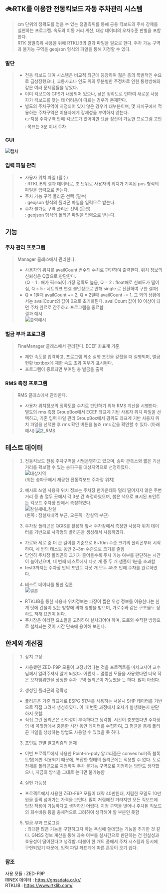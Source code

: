 ## 🚲RTK를 이용한 전동킥보드 자동 주차관리 시스템

> cm 단위의 정확도를 얻을 수 있는 정밀측위를 통해 공용 킥보드의 주차 강제를 실현하는 프로그램. 속도와 이동 거리 계산, 대상 데이터의 오차수준 판별을 포함한다.  
> RTK 정밀측위 사용을 위해 RTKLIB의 결과 파일을 필요로 한다. 주차 가능 구역과 불가능 구역을 geojson 형식의 파일을 통해 지정할 수 있다.
    
    
### 발단
> - 전동 킥보드 대여 시스템은 비교적 최근에 등장하여 젊은 층의 폭발적인 수요로 급성장했으나, 교통사고나 인도 위의 무분별한 주정차로 인한 통행방해와 같은 여러 문제점들을 낳았다.  
> - 이미 킥보드에 GPS가 내장되어 있으나, 낮은 정확도로 인하여 새로운 사용자가 킥보드를 찾는 데 어려움이 따르는 경우가 존재한다.  
> - 별도의 주차구역이 지정되어 있지 않은 경우가 대부분이며, 몇 자치구에서 적용하는 주차구역은 이용자에게 강제성을 부여하지 않는다.  
> 👉지정 주차구역 안에 킥보드가 있어야만 요금 정산이 가능한 프로그램 고안 : 목표는 3분 이내 주차  
  
### GUI
![캡처](https://user-images.githubusercontent.com/92227496/139965810-12273705-1ae9-4e4c-9b3d-7a9860f6d4ee.JPG)

### 입력 파일 관리  
> - 사용자 위치 파일 (필수)  
>   : RTKLIB의 결과 데이터로, 초 단위로 사용자의 위치가 기록된 pos 형식의 파일을 입력으로 받는다.  
> - 주차 가능 구역 폴리곤 선택 (필수)  
>   : geojson 형식의 폴리곤 파일을 입력으로 받는다.  
> - 주차 불가능 구역 폴리곤 선택 (옵션)  
>   : geojson 형식의 폴리곤 파일을 입력으로 받는다.  
  
## 기능
  
### 주차 관리 프로그램 
> Manager 클래스에서 관리한다.
>   - 사용자의 위치를 availCount 변수의 수치로 판단하여 출력한다. 위치 정보의 신뢰성은 Q값으로 판단한다.  
>   (Q = 1 : 해가 픽스되어 가장 정확도 높음, Q = 2 : float해로 신뢰도가 떨어짐, Q = 5 : 네트워크 연결 불안정으로 인해 single 로 전환하여 구한 결과)  
>   - Q = 1일때 availCount += 2, Q = 2일때 availCount -= 1, 그 외의 상황에서는 availCount의 값이 0으로 초기화된다. availCount 값이 10 이상이 되면 주차 완료로 간주하고 프로그램을 종료함.  
> 결과 예시  
    ![출력예시](https://user-images.githubusercontent.com/92227496/139967420-f8102fee-1d8d-49b5-8fa2-b5e47908ac1f.jpg)  
  
### 벌금 부과 프로그램
> FineManager 클래스에서 관리한다. ECEF 좌표계 기준.  
>   - 제한 속도를 입력하고, 프로그램 최소 실행 조건을 갖췄을 때 실행되며, 벌금 현황 textbox에 제한 속도 초과 여부가 표시된다.  
>   - 프로그램이 종료되면 부여된 총 벌금을 출력  
  
### RMS 측정 프로그램
> RMS 클래스에서 관리한다.
>   - 사용자 위치정보의 정확도를 수치로 판단하기 위해 RMS 계산을 시행한다. 별도의 rms 측정 GroupBox에서 ECEF 좌표계 기반 사용자 위치 파일을 선택하고, 기존 입력 파일 관리 GroupBox에서 경위도 좌표계 기반 사용자 위치 파일을 선택한 후 rms 확인 버튼을 눌러 rms 값을 확인할 수 있다. (아래 예시)
  ![2_RMS](https://user-images.githubusercontent.com/92227496/139968861-8e867d61-c52e-4455-8891-3aa205513a68.PNG)  

## 테스트 데이터  
> 1. 전동킥보드 전용 주차구역을 시범운영하고 있으며, 송파 관측소와 짧은 기선거리를 확보할 수 있는 송파구를 대상지역으로 선정하였다.  
> ![대상지역](https://user-images.githubusercontent.com/92227496/139969023-7228b0fd-c7e3-456f-969f-4b59f40e8a3a.png)  
> (위는 송파구에서 제공한 전동킥보드 주차장 위치)
>   
> 2. 예시로 쓰일 사용자 위치 정보는 주차장 한가운데와 멀리 떨어지지 않은 주변 거리 등 총 열두 곳에서 각 3분 간 측정하였으며, 붉은 색으로 표시된 포인트는 킥보드 주차장 안에서 측정하였다.  
> ![잠실새내_잠실](https://user-images.githubusercontent.com/92227496/139969354-08c82a7f-9fc5-4fdb-b66e-4d0d83650ae6.JPG)  
> (왼쪽 : 잠실새내역 부근, 오른쪽 : 잠실역 부근)  
>   
> 3. 주차장 폴리곤은 QGIS를 활용해 앞서 주차장에서 측정한 사용자 위치 데이터를 기반으로 사각형의 폴리곤을 생성해서 사용하였다.  
>   - 가로와 세로 중 더 큰 길이를 기준으로 8~10m 수준 크기의 폴리곤부터 시작하여, 네 번의 테스트 동안 2~3m 수준으로 크기를 줄임  
>   - 당연히 주차장 폴리곤의 크기가 줄어들수록 주차 가능 여부를 판단하는 시간이 늘어났으며, 네 번째 테스트에서 다섯 개 중 두 개 샘플이 1분을 초과함  
>   - test3까지는 주차장 안의 포인트 다섯 개 모두 45초 안에 주차를 완료하였다.  
>     
> 4. 테스트 데이터를 통한 결론    
> ![결론](https://user-images.githubusercontent.com/92227496/139969856-b626944d-f357-4ebe-97ce-427649f09d66.png)  
>   - RTKLIB을 통한 사용자 위치정보는 파장이 짧은 위성 정보를 이용한다는 한계 탓에 건물이 있는 방향에 의해 영향을 받으며, 가로수와 같은 구조물도 정확도 저해 요인이 된다. 
>   - 주차장은 이러한 요소들을 고려하여 설치되어야 하며, 도로와 수직한 방향으로 설치되는 것이 시간 단축에 용이해 보인다.
  
## 한계와 개선점  
> 1. 장치 고장
>   - 사용했던 ZED-F9P 모듈이 고장났었다는 것을 프로젝트를 마치고서야 교수님께서 알려주셔서 알게 되었다. 어쩐지... 멀쩡한 모듈을 사용했다면 더욱 작은 오차범위만을 상정한 주차 구역 폴리곤이 가능했을 듯 하다. 많이 아쉽다.  
> 2. 생성된 폴리곤의 정확성  
>   - 폴리곤은 기준 좌표계로 ESPG 5174를 사용하는 서울시 SHP 데이터를 기반으로 직접 그려서 생성하였다. 이 때 변환 과정에서 오차가 발생했는지 판단하지 못함.  
>   - 직접 그린 폴리곤은 신뢰성이 부족하다고 생각함. 시간이 충분했다면 주차장의 네 꼭짓점에서 충분한 시간 동안 데이터를 수집하여, 그 평균을 통해 폴리곤 파일을 생성하는 방법도 사용할 수 있었을 듯 하다.  
> 3. 포인트 판별 알고리즘의 문제  
>   - 이번 프로젝트에서 사용한 Point-in-poly 알고리즘은 convex hull(즉 볼록도형)에만 적용되기 때문에, 복잡한 형태의 폴리곤에는 적용할 수 없다. 도로 전체를 폴리곤으로 지정하여 주차 불가능 구역으로 지정하는 방안도 생각했으나, 지금의 방식을 그대로 쓴다면 불가능함  
> 4. 실현 가능성
>   - 프로젝트에서 사용한 ZED-F9P 모듈이 대략 40만원대, 저렴한 모델도 10만원을 훌쩍 넘어가는 가격을 보인다. 많이 저렴해진 거라지만 모든 킥보드에 당장 적용이 가능하다고 생각하긴 어렵다. 지정 구역을 벗어나 주차된 킥보드의 회수비용 등을 총체적으로 고려하여 생각해야 할 부분인 듯함 
> 5. 벌금 부과 프로그램  
>   : 최대한 많은 기능을 구현하고자 하는 욕심에 쓸데없는 기능을 추가한 것 같다. GNSS 정보 계산을 통해 과속 여부를 실시간으로 판단하는 건 현실성과 효용성이 떨어진다고 생각함. 더불어 한 개의 폼에서 주차 시스템과 동시에 구현되었기 때문에, 입력 파일 좌표계에 따른 혼동이 오기 쉽다.  
> 



### 참조
사용 모듈 : ZED-F9P  
RINEX 데이터 : <https://gnssdata.or.kr/>  
RTKLIB : <https://www.rtklib.com/>  

